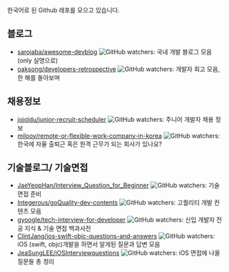 한국어로 된 Github 레포를 모으고 있습니다.

## 블로그
- [sarojaba/awesome-devblog](https://github.com/sarojaba/awesome-devblog) ![GitHub watchers](https://img.shields.io/github/watchers/sarojaba/awesome-devblog?style=social): 국내 개발 블로그 모음(only 실명으로)
- [oaksong/developers-retrospective](https://github.com/oaksong/developers-retrospective) ![GitHub watchers](https://img.shields.io/github/watchers/oaksong/developers-retrospective?style=social): 개발자 회고 모음, 한 해를 돌아보며

## 채용정보
- [jojoldu/junior-recruit-scheduler](https://github.com/jojoldu/junior-recruit-scheduler) ![GitHub watchers](https://img.shields.io/github/watchers/jojoldu/junior-recruit-scheduler?style=social): 주니어 개발자 채용 정보
- [milooy/remote-or-flexible-work-company-in-korea](https://github.com/milooy/remote-or-flexible-work-company-in-korea) ![GitHub watchers](https://img.shields.io/github/watchers/milooy/remote-or-flexible-work-company-in-korea?style=social): 한국에 자율 출퇴근 혹은 원격 근무가 되는 회사가 있나요?

## 기술블로그/ 기술면접
- [JaeYeopHan/Interview_Question_for_Beginner](https://github.com/JaeYeopHan/Interview_Question_for_Beginner) ![GitHub watchers](https://img.shields.io/github/watchers/JaeYeopHan/Interview_Question_for_Beginner?style=social): 기술 면접 준비
- [Integerous/goQuality-dev-contents](https://github.com/Integerous/goQuality-dev-contents) ![GitHub watchers](https://img.shields.io/github/watchers/Integerous/goQuality-dev-contents?style=social): 고퀄리티 개발 컨텐츠 모음
- [gyoogle/tech-interview-for-developer](https://github.com/gyoogle/tech-interview-for-developer) ![GitHub watchers](https://img.shields.io/github/watchers/gyoogle/tech-interview-for-developer?style=social): 신입 개발자 전공 지식 & 기술 면접 백과사전
- [ClintJang/ios-swift-objc-questions-and-answers](https://github.com/ClintJang/ios-swift-objc-questions-and-answers) ![GitHub watchers](https://img.shields.io/github/watchers/ClintJang/ios-swift-objc-questions-and-answers?style=social): iOS (swift, objc)개발을 하면서 알게된 질문과 답변 모음
- [JeaSungLEE/iOSInterviewquestions](https://github.com/JeaSungLEE/iOSInterviewquestions) ![GitHub watchers](https://img.shields.io/github/watchers/JeaSungLEE/iOSInterviewquestions?style=social): iOS 면접에 나올 질문들 총 정리


